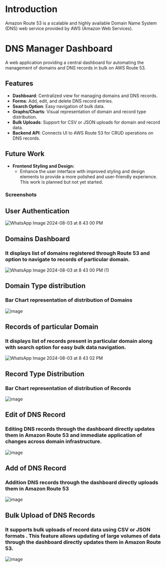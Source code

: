 # Introduction
Amazon Route 53 is a scalable and highly available Domain Name System (DNS) web service provided by AWS (Amazon Web Services). 

# DNS Manager Dashboard

A web application providing a central dashboard for automating the management of domains and DNS records in bulk on AWS Route 53.

## Features

- **Dashboard**: Centralized view for managing domains and DNS records.
- **Forms**: Add, edit, and delete DNS record entries.
- **Search Option**: Easy navigation of bulk data.
- **Graphs/Charts**: Visual representation of domain and record type distribution.
- **Bulk Uploads**: Support for CSV or JSON uploads for domain and record data.
- **Backend API**: Connects UI to AWS Route 53 for CRUD operations on DNS records.

## Future Work

- **Frontend Styling and Design:**
  - Enhance the user interface with improved styling and design elements to provide a more polished and user-friendly experience. This work is planned but not yet started.



### Screenshots

## User Authentication
![WhatsApp Image 2024-08-03 at 8 43 00 PM](https://github.com/user-attachments/assets/1272969a-945f-409a-bf6e-bcd636df71d8)
## Domains Dashboard
### It displays list of domains registered through Route 53 and option to navigate to records of particular domain.
![WhatsApp Image 2024-08-03 at 8 43 00 PM (1)](https://github.com/user-attachments/assets/125d14ad-fec3-4d64-8dd2-4abf54ec14c7)
## Domain Type distribution 
### Bar Chart representation of distribution of Domains
![image](https://github.com/user-attachments/assets/aed5dab6-00ae-427d-b3f0-b37969a5089d)
## Records of particular Domain
### It displays list of records present in particular domain along with search option for easy bulk data navigation.
![WhatsApp Image 2024-08-03 at 8 43 02 PM](https://github.com/user-attachments/assets/7b6f1abb-1c62-4775-8bae-b1f4b3f91617)
## Record Type Distribution
### Bar Chart representation of distribution of Records
![image](https://github.com/user-attachments/assets/779b278b-0df2-4d4c-95b1-3f7f60cae63d)
## Edit of DNS Record
### Editing DNS records through the dashboard directly updates them in Amazon Route 53 and immediate application of changes across domain infrastructure.
![image](https://github.com/user-attachments/assets/ebe6f0d3-012a-48c7-9d84-10ee0803a52f)
## Add of DNS Record
### Addition DNS records through the dashboard directly uploads them in Amazon Route 53
![image](https://github.com/user-attachments/assets/9d2165dc-3413-4c88-bb0b-98d3d51b5cb5)
## Bulk Upload of DNS Records
### It supports bulk uploads of record data using CSV or JSON formats . This feature allows updating of large volumes of data through the dashboard directly updates them in Amazon Route 53.
![image](https://github.com/user-attachments/assets/cc408e16-cc49-4a34-803a-01dbfc81fb83)








